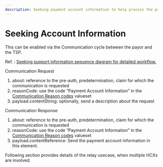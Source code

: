 ```yaml
---
description: Seeking payment account information to help process the payment
---
```


# Seeking Account Information

This can be enabled via the Communication cycle between the payor and the TSP.&#x20;

Ref. :  [Seeking support information sequence diagram for detailed workflow.](seeking-supporting-information.md)

Communication Request

1. about: reference to the pre-auth, predetermination, claim for which the communication is requested
2. reasonCode: use the code “Payment Account Information” in the [Communication Reason codes](https://ig.hcxprotocol.io/v0.9/ValueSet-communication-reason-codes.html) valueset
3. payload.contentString: optionally, send a description about the request

Communication Response

1. about: reference to the pre-auth, predetermination, claim for which the communication is requested
2. reasonCode: use the code “Payment Account Information” in the [Communication Reason codes](https://ig.hcxprotocol.io/v0.9/ValueSet-communication-reason-codes.html) valueset
3. payload.contentReference: Send the payment account information in this element.

Following section provides details of the relay usecase, when multiple HCXs are involved.
